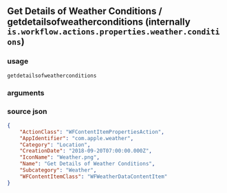 
## Get Details of Weather Conditions / getdetailsofweatherconditions (internally `is.workflow.actions.properties.weather.conditions`)




### usage
`getdetailsofweatherconditions `

### arguments


### source json

```json
{
	"ActionClass": "WFContentItemPropertiesAction",
	"AppIdentifier": "com.apple.weather",
	"Category": "Location",
	"CreationDate": "2018-09-20T07:00:00.000Z",
	"IconName": "Weather.png",
	"Name": "Get Details of Weather Conditions",
	"Subcategory": "Weather",
	"WFContentItemClass": "WFWeatherDataContentItem"
}
```

